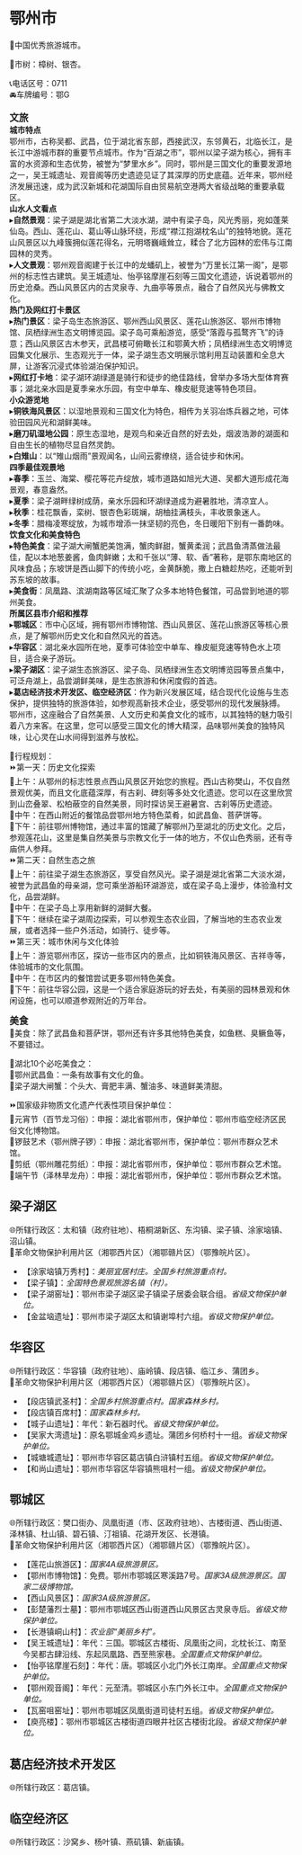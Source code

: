 # 鄂州市  
🏅中国优秀旅游城市。  

🌳市树：樟树、银杏。  

📞电话区号：0711  
🚘车牌编号：鄂G  

<big>**文旅**</big>  
**城市特点**  
鄂州市，古称吴都、武昌，位于湖北省东部，西接武汉，东邻黄石，北临长江，是长江中游城市群的重要节点城市。作为“百湖之市”，鄂州以梁子湖为核心，拥有丰富的水资源和生态优势，被誉为“梦里水乡”。同时，鄂州是三国文化的重要发源地之一，吴王城遗址、观音阁等历史遗迹见证了其深厚的历史底蕴。近年来，鄂州经济发展迅速，成为武汉新城和花湖国际自由贸易航空港两大省级战略的重要承载区。  
**山水人文看点**  
▸**自然景观**：梁子湖是湖北省第二大淡水湖，湖中有梁子岛，风光秀丽，宛如蓬莱仙岛。西山、莲花山、葛山等山脉环绕，形成“襟江抱湖枕名山”的独特地貌。莲花山风景区以九峰簇拥似莲花得名，元明塔巍峨耸立，糅合了北方园林的宏伟与江南园林的灵秀。  
▸**人文景观**：鄂州观音阁建于长江中的龙蟠矶上，被誉为“万里长江第一阁”，是鄂州的标志性古建筑。吴王城遗址、怡亭铭摩崖石刻等三国文化遗迹，诉说着鄂州的历史沧桑。西山风景区内的古灵泉寺、九曲亭等景点，融合了自然风光与佛教文化。  
**热门及网红打卡景区**  
▸**热门景区**：梁子岛生态旅游区、鄂州西山风景区、莲花山旅游区、鄂州市博物馆、凤栖绿洲生态文明博览园。梁子岛可乘船游览，感受“落霞与孤鹜齐飞”的诗意；西山风景区古木参天，武昌楼可俯瞰长江和鄂黄大桥；凤栖绿洲生态文明博览园集文化展示、生态观光于一体，梁子湖生态文明展示馆利用互动装置和全息大屏，让游客沉浸式体验湖泊保护知识。  
▸**网红打卡地**：梁子湖环湖绿道是骑行和徒步的绝佳路线，曾举办多场大型体育赛事；湖北亲水园是夏季亲水乐园，有空中单车、橡皮艇竞速等特色项目。  
**小众游览地**  
▸**铜铁海风景区**：以湿地景观和三国文化为特色，相传为关羽冶炼兵器之地，可体验田园风光和湖鲜美味。  
▸**磨刀矶湿地公园**：原生态湿地，是观鸟和亲近自然的好去处，烟波浩渺的湖面和自由生长的植物尽显自然灵韵。  
▸**白雉山**：以“雉山烟雨”景观闻名，山间云雾缭绕，适合徒步和休闲。  
**四季最佳观景地**  
▸**春季**：玉兰、海棠、樱花等花卉绽放，城市道路如旭光大道、吴都大道形成花海景观，春意盎然。  
▸**夏季**：梁子湖畔绿树成荫，亲水乐园和环湖绿道成为避暑胜地，清凉宜人。  
▸**秋季**：桂花飘香，栾树、银杏色彩斑斓，胡柚挂满枝头，丰收景象迷人。  
▸**冬季**：腊梅凌寒绽放，为城市增添一抹坚韧的亮色，冬日暖阳下别有一番韵味。  
**饮食文化和美食特色**  
▸**特色美食**：梁子湖大闸蟹肥美饱满，蟹肉鲜甜，蟹黄柔润；武昌鱼清蒸做法最佳，配以本地葱姜酱，鱼肉鲜嫩；太和千张以“薄、软、香”著称，是鄂东南地区的风味食品；东坡饼是西山脚下的传统小吃，金黄酥脆，撒上白糖趁热吃，还能听到苏东坡的故事。  
▸**美食街**：凤凰路、滨湖南路等区域汇聚了众多本地特色餐馆，可品尝到地道的鄂州美食。  
**所属区县市介绍和推荐**  
▸**鄂城区**：市中心区域，拥有鄂州市博物馆、西山风景区、莲花山旅游区等核心景点，是了解鄂州历史文化和自然风光的首选。  
▸**华容区**：湖北亲水园所在地，夏季可体验空中单车、橡皮艇竞速等特色水上项目，适合亲子游玩。  
▸**梁子湖区**：梁子湖生态旅游区、梁子岛、凤栖绿洲生态文明博览园等景点集中，可泛舟湖上，品尝湖鲜美味，是生态旅游和休闲度假的首选。  
▸**葛店经济技术开发区、临空经济区**：作为新兴发展区域，结合现代化设施与生态保护，提供独特的旅游体验，如参观高新技术企业，感受鄂州的现代发展脉搏。  
鄂州市，这座融合了自然美景、人文历史和美食文化的城市，以其独特的魅力吸引着八方来客。在这里，您可以感受三国文化的博大精深，品味鄂州美食的独特风味，让心灵在山水间得到滋养与放松。  

🧭行程规划：  
⏩第一天：历史文化探索  
🔸上午：从鄂州的标志性景点西山风景区开始您的旅程。西山古称樊山，不仅自然景观优美，而且文化底蕴深厚，有古刹、碑刻等多处文化遗迹。您可以在这里欣赏到山峦叠翠、松柏蔽空的自然美景，同时探访吴王避暑宫、古刹等历史遗迹。  
🔸中午：在西山附近的餐馆品尝鄂州地方特色菜肴，如武昌鱼、菩萨饼等。  
🔸下午：前往鄂州博物馆，通过丰富的馆藏了解鄂州乃至湖北的历史文化。之后，参观莲花山，这里是集自然美景与宗教文化于一体的地方，不仅山色秀丽，还有寺庙供人参拜。  
⏩第二天：自然生态之旅  
🔸上午：前往梁子湖生态旅游区，享受自然风光。梁子湖是湖北省第二大淡水湖，被誉为武昌鱼的母亲湖，您可乘坐游船环湖游览，或在梁子岛上漫步，体验渔村文化，品尝湖鲜。  
🔸中午：在梁子岛上享用新鲜的湖鲜大餐。  
🔸下午：继续在梁子湖周边探索，可以参观生态农业园，了解当地的生态农业发展，或者选择一些户外活动，如骑行、徒步等。  
⏩第三天：城市休闲与文化体验  
🔸上午：游览鄂州市区，探访一些市区内的景点，比如铜铁海风景区、吉祥寺等，体验城市的文化氛围。  
🔸中午：在市区内的餐馆尝试更多鄂州特色美食。  
🔸下午：前往华容公园，这是一个适合家庭游玩的好去处，有美丽的园林景观和休闲设施，也可以顺道参观附近的万年台。  

<big>**美食**</big>  
🍴美食：除了武昌鱼和菩萨饼，鄂州还有许多其他特色美食，如鱼糕、臭鳜鱼等，不要错过。  

🍴湖北10个必吃美食之：  
🔸鄂州武昌鱼：一条有故事有文化的鱼。  
🔸梁子湖大闸蟹：个头大、膏肥丰满、蟹油多、味道鲜美清甜。  

⏩国家级非物质文化遗产代表性项目保护单位：  
🔸元宵节（百节龙习俗）：申报：湖北省鄂州市，保护单位：鄂州市临空经济区民俗文化博物馆。  
🔸锣鼓艺术（鄂州牌子锣）：申报：湖北省鄂州市，保护单位：鄂州市群众艺术馆。  
🔸剪纸（鄂州雕花剪纸）：申报：湖北省鄂州市，保护单位：鄂州市群众艺术馆。  
🔸端午节（泽林旱龙舟）：申报：湖北省鄂州市，保护单位：鄂州市群众艺术馆。  

## 梁子湖区  
🌐所辖行政区：太和镇（政府驻地）、梧桐湖新区、东沟镇、梁子镇、涂家垴镇、沼山镇。  
🚩革命文物保护利用片区（湘鄂西片区）（湘鄂赣片区）（鄂豫皖片区）。  

* 【涂家垴镇万秀村】：*美丽宜居村庄。全国乡村旅游重点村。*  
* 【梁子镇】：*全国特色景观旅游名镇（村）。*  
* 【梁子湖窑址】：鄂州市梁子湖区梁子镇梁子居委会联合组。*省级文物保护单位。*  
* 【金盆垴遗址】：鄂州市梁子湖区太和镇谢埠村六组。*省级文物保护单位。*  

## 华容区  
🌐所辖行政区：华容镇（政府驻地）、庙岭镇、段店镇、临江乡、蒲团乡。  
🚩革命文物保护利用片区（湘鄂西片区）（湘鄂赣片区）（鄂豫皖片区）。  

* 【段店镇武圣村】：*全国乡村旅游重点村。国家森林乡村。*  
* 【段店镇百席村】：*国家森林乡村。*  
* 【城子山遗址】：年代：新石器时代。*省级文物保护单位。*  
* 【吴家大湾遗址】：原名鄂城金鸡乡遗址。蒲团乡何桥村十一组。*省级文物保护单位。*  
* 【城塘城遗址】：鄂州市华容区葛店镇白浒镇村五组。*省级文物保护单位。*  
* 【和尚山遗址】：鄂州市华容区华容镇熊咀村一组。*省级文物保护单位。*  

## 鄂城区  
🌐所辖行政区：樊口街办、凤凰街道（市、区政府驻地）、古楼街道、西山街道、泽林镇、杜山镇、碧石镇、汀祖镇、花湖开发区、长港镇。  
🚩革命文物保护利用片区（湘鄂西片区）（湘鄂赣片区）（鄂豫皖片区）。  

* 【莲花山旅游区】：*国家4A级旅游景区。*  
* 【鄂州市博物馆】：免费。鄂州市鄂城区寒溪路7号。*国家3A级旅游景区。国家二级博物馆。*  
* 【西山风景区】：*国家3A级旅游景区。*  
* 【彭楚藩烈士墓】：鄂州市鄂城区西山街道西山风景区古灵泉寺后。*省级文物保护单位。*  
* 【长港镇峒山村】：*农业部“美丽乡村”。*  
* 【吴王城遗址】：年代：三国。鄂城区古楼街、凤凰街之间，北枕长江、南至今吴都古肆沿线、东起凤凰路、西至熊家巷。*全国重点文物保护单位。*  
* 【怡亭铭摩崖石刻】：年代：唐。鄂城区小北门外长江南岸。*全国重点文物保护单位。*  
* 【鄂州观音阁】：年代：元至清。鄂城区小东门外长江中。*全国重点文物保护单位。*  
* 【瓦窑咀窑址】：鄂州市鄂城区凤凰街道司徒村五组。*省级文物保护单位。*  
* 【庾亮楼】：鄂州市鄂城区古楼街道四眼井社区古楼街北段。*省级文物保护单位。*  

## 葛店经济技术开发区  
🌐所辖行政区：葛店镇。  

## 临空经济区  
🌐所辖行政区：沙窝乡、杨叶镇、燕矶镇、新庙镇。  
